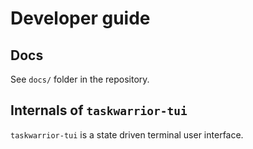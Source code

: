 # Developer guide

## Docs

See `docs/` folder in the repository.

## Internals of `taskwarrior-tui`

<!-- TODO -->

`taskwarrior-tui` is a state driven terminal user interface.
